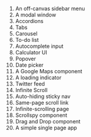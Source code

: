 1. An off-canvas sidebar menu
2. A modal window
3. Accordions
4. Tabs
5. Carousel
6. To-do list
7. Autocomplete input
8. Calculator UI
9. Popover
10. Date picker
11. A Google Maps component
12. A loading indicator
13. Twitter feed
14. Infinite Scroll
15. Auto-hiding sticky nav
16. Same-page scroll link
17. Infinite-scrolling page
18. Scrollspy component
19. Drag and Drop component
20. A simple single page app
